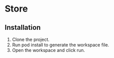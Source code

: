 # Store


## Installation

1. Clone the project.
2. Run pod install to generate the workspace file.
3. Open the workspace and click run.
